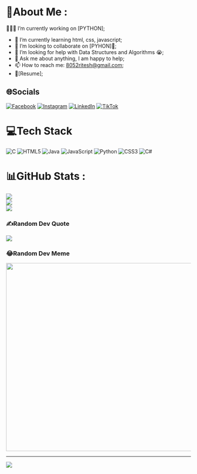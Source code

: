 # 💫About Me :
👨🏽‍💻 I’m currently working on [PYTHON];
- 🌱 I’m currently learning html, css, javascript; 
- 👯 I’m looking to collaborate on [PYHON]🤝;
- 🤔 I’m looking for help with Data Structures and Algorithms 😭;
- 💬 Ask me about anything, I am happy to help;
- 📫 How to reach me: 8052ritesh@gmail.com;
- 📝[Resume];

## 🌐Socials
[![Facebook](https://img.shields.io/badge/Facebook-%231877F2.svg?logo=Facebook&logoColor=white)](https://www.facebook.com/profile.php?id=100021587765199 ) [![Instagram](https://img.shields.io/badge/Instagram-%23E4405F.svg?logo=Instagram&logoColor=white)](https://www.instagram.com/_am__aman) [![LinkedIn](https://img.shields.io/badge/LinkedIn-%230077B5.svg?logo=linkedin&logoColor=white)](https://linkedin.com/in/ritesh-pal-b343361a7) [![TikTok](https://img.shields.io/badge/TikTok-%23000000.svg?logo=TikTok&logoColor=white)](https://www.tiktok.com/_am__aman) 

# 💻Tech Stack
![C](https://img.shields.io/badge/c-%2300599C.svg?style=for-the-badge&logo=c&logoColor=white) ![HTML5](https://img.shields.io/badge/html5-%23E34F26.svg?style=for-the-badge&logo=html5&logoColor=white) ![Java](https://img.shields.io/badge/java-%23ED8B00.svg?style=for-the-badge&logo=java&logoColor=white) ![JavaScript](https://img.shields.io/badge/javascript-%23323330.svg?style=for-the-badge&logo=javascript&logoColor=%23F7DF1E) ![Python](https://img.shields.io/badge/python-3670A0?style=for-the-badge&logo=python&logoColor=ffdd54) ![CSS3](https://img.shields.io/badge/css3-%231572B6.svg?style=for-the-badge&logo=css3&logoColor=white) ![C#](https://img.shields.io/badge/c%23-%23239120.svg?style=for-the-badge&logo=c-sharp&logoColor=white)
# 📊GitHub Stats :
![](https://github-readme-stats.vercel.app/api?username=riteshpal1&theme=dark&hide_border=true&include_all_commits=false&count_private=false)<br/>
![](https://github-readme-streak-stats.herokuapp.com/?user=riteshpal1&theme=dark&hide_border=true)<br/>
![](https://github-readme-stats.vercel.app/api/top-langs/?username=riteshpal1&theme=dark&hide_border=true&include_all_commits=false&count_private=false&layout=compact)

### ✍️Random Dev Quote
![](https://quotes-github-readme.vercel.app/api?type=horizontal&theme=radical)

### 😂Random Dev Meme
<img src="https://random-memer.herokuapp.com/" width="512px"/>

---
[![](https://visitcount.itsvg.in/api?id=riteshpal1&icon=0&color=0)](https://visitcount.itsvg.in)
 
